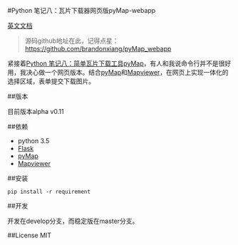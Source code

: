 #Python 笔记八：瓦片下载器网页版pyMap-webapp

[英文文档](README.md)

> 源码github地址在此，记得点星：
https://github.com/brandonxiang/pyMap_webapp

紧接着[Python 笔记八：简单瓦片下载工具pyMap](http://www.jianshu.com/p/a3b2e01f602f)，有人和我说命令行并不是很好用，我决心做一个网页版本。结合[pyMap](https://github.com/brandonxiang/pyMap)和[Mapviewer](https://github.com/brandonxiang/MapViewer)，在网页上实现一体化的选择区域，表单提交下载图片。

##版本

目前版本alpha v0.11

##依赖

- python 3.5
- [Flask](https://github.com/pallets/flask)
- [pyMap](https://github.com/brandonxiang/pyMap)
- [Mapviewer](https://github.com/brandonxiang/MapViewer)

##安装

```
pip install -r requirement
```

##开发

开发在develop分支，而稳定版在master分支。

##License
MIT